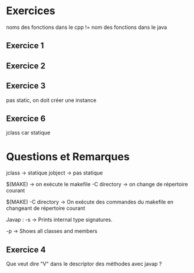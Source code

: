 # Exercices

noms des fonctions dans le cpp != nom des fonctions dans le java

## Exercice 1

## Exercice 2

## Exercice 3

pas static, on doit créer une instance

##  Exercice 6

jclass car statique

# Questions et Remarques

jclass -> statique
jobject -> pas statique
 
$(MAKE) -> on exécute le makefile
-C directory -> on change de répertoire courant

$(MAKE) -C directory -> On exécute des commandes du makefile en changeant
de répertoire courant

Javap :
-s  -> Prints internal type signatures. 

-p -> Shows all classes and members 

## Exercice 4

Que veut dire "V" dans le descriptor des méthodes avec javap ?